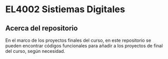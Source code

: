 # EL4002 Sistiemas Digitales

## Acerca del repositorio
En el marco de los proyectos finales del curso, en este repositorio se pueden encontrar códigos funcionales para añadir a los proyectos de final del curso, según necesidad. 
